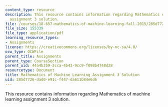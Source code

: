 ```yaml
---
content_type: resource
description: This resource contains information regarding Mathematics of machine learning
  assignment 3 solution.
file: /courses/18-657-mathematics-of-machine-learning-fall-2015/285d7726dad0e91cf447da611b84e6d6_MIT18_657F15_PS3_Sol.pdf
file_size: 155339
file_type: application/pdf
learning_resource_types:
- Assignments
license: https://creativecommons.org/licenses/by-nc-sa/4.0/
ocw_type: OCWFile
parent_title: Assignments
parent_type: CourseSection
parent_uid: 44a4b359-3cca-4b43-9cc9-f098b4748d28
resourcetype: Document
title: Mathematics of Machine Learning Assignment 3 Solution
uid: 285d7726-dad0-e91c-f447-da611b84e6d6
---
```

This resource contains information regarding Mathematics of machine learning assignment 3 solution.